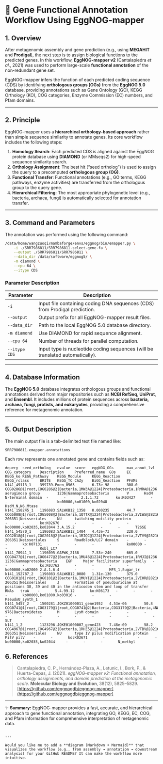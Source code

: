 # 🧬 Gene Functional Annotation Workflow Using EggNOG-mapper

## 1. Overview

After metagenomic assembly and gene prediction (e.g., using **MEGAHIT** and **Prodigal**), the next step is to assign biological functions to the predicted genes.
In this workflow, **EggNOG-mapper v2** (Cantalapiedra *et al.*, 2021) was used to perform large-scale **functional annotation** of the non-redundant gene set.

EggNOG-mapper infers the function of each predicted coding sequence (CDS) by identifying **orthologous groups (OGs)** from the **EggNOG 5.0** database, providing annotations such as Gene Ontology (GO), KEGG Orthology (KO), COG categories, Enzyme Commission (EC) numbers, and Pfam domains.

---

## 2. Principle

EggNOG-mapper uses a **hierarchical orthology-based approach** rather than simple sequence similarity to annotate genes.
Its core workflow includes the following steps:

1. **Homology Search**: Each predicted CDS is aligned against the EggNOG protein database using **DIAMOND** (or MMseqs2) for high-speed sequence similarity search.
2. **Orthology Assignment**: The best hit (“seed ortholog”) is used to assign the query to a precomputed **orthologous group (OG)**.
3. **Functional Transfer**: Functional annotations (e.g., GO terms, KEGG pathways, enzyme activities) are transferred from the orthologous group to the query gene.
4. **Hierarchical Filtering**: The most appropriate phylogenetic level (e.g., bacteria, archaea, fungi) is automatically selected for annotation transfer.

---

## 3. Command and Parameters

The annotation was performed using the following command:

```bash
/data/home/wangzuoqi/mambaforge/envs/eggnog/bin/emapper.py \
    -i ./SRR7986811/SRR7986811.select.gene.fa \
    --output ./SRR7986811/SRR7986811 \
    --data_dir /data/software/eggnog5/ \
    -m diamond \
    --cpu 64 \
    --itype CDS
````

### Parameter Description

| Parameter     | Description                                                                   |
| ------------- | ----------------------------------------------------------------------------- |
| `-i`          | Input file containing coding DNA sequences (CDS) from Prodigal prediction.    |
| `--output`    | Output prefix for all EggNOG-mapper result files.                             |
| `--data_dir`  | Path to the local EggNOG 5.0 database directory.                              |
| `-m diamond`  | Use DIAMOND for rapid sequence alignment.                                     |
| `--cpu 64`    | Number of threads for parallel computation.                                   |
| `--itype CDS` | Input type is nucleotide coding sequences (will be translated automatically). |

---

## 4. Database Information

The **EggNOG 5.0** database integrates orthologous groups and functional annotations derived from major repositories such as **NCBI RefSeq**, **UniProt**, and **Ensembl**.
It includes millions of protein sequences across **bacteria, archaea, fungi, protists, and eukaryotes**, providing a comprehensive reference for metagenomic annotation.


---

## 5. Output Description

The main output file is a tab-delimited text file named like:

```
SRR7986811.emapper.annotations
```

Each row represents one annotated gene and contains fields such as:

```
#query  seed_ortholog   evalue  score   eggNOG_OGs      max_annot_lvl   COG_category    Description     Preferred_name  GOs     EC      KEGG_ko KEGG_Pathway    KEGG_Module     KEGG_Reaction       KEGG_rclass     BRITE   KEGG_TC CAZy    BiGG_Reaction   PFAMs
k141_49113_1    399739.Pmen_0563        6.73e-98        308.0   COG0286@1|root,COG0286@2|Bacteria,1MW3A@1224|Proteobacteria,1RMRA@1236|Gammaproteobacteria,1YG4S@136841|Pseudomonas aeruginosa group        1236|Gammaproteobacteria        V       HsdM N-terminal domain  -       -       2.1.1.72        ko:K03427       -       -       -       -       ko00000,ko01000,ko02048     -       -       -       HsdM_N,N6_Mtase
k141_158245_1   1196083.SALWKB12_1358   0.000235        44.7    COG5008@1|root,COG5008@2|Bacteria,1QTTX@1224|Proteobacteria,2VIWS@28216|Betaproteobacteria,2KQ1N@206351|Neisseriales        206351|Neisseriales     NU      twitching motility protein      -       -       -       ko:K02670       -       -       -       -       ko00000,ko02035,ko02044 3.A.15.2            -       -       T2SSE
k141_54570_1    1196083.SALWKB12_1404   4.43e-73        220.0   COG2018@1|root,COG2018@2|Bacteria,1RIQC@1224|Proteobacteria,2VTV9@28216|Betaproteobacteria,2KREG@206351|Neisseriales        206351|Neisseriales     S       Roadblock/LC7 domain    -       -       -       ko:K07131       -       -       -       -       ko00000 -       -       -       Robl_LC7
k141_70941_1    1196095.GAPWK_2138      7.53e-240       665.0   COG0477@1|root,COG0477@2|Bacteria,1MU46@1224|Proteobacteria,1RMJI@1236|Gammaproteobacteria      1236|Gammaproteobacteria    EGP     Major facilitator superfamily   -       -       -       ko:K03762       -       -       -       -       ko00000,ko02000 2.A.1.6.4       -       -       MFS_1,Sugar_tr
k141_152787_2   1196083.SALWKB12_0080   1.31e-130       375.0   COG0101@1|root,COG0101@2|Bacteria,1MUYI@1224|Proteobacteria,2VI0R@28216|Betaproteobacteria,2KPYY@206351|Neisseriales        206351|Neisseriales     J       Formation of pseudouridine at positions 38, 39 and 40 in the anticodon stem and loop of transfer RNAs   truA    -       5.4.99.12       ko:K06173   -       -       -       -       ko00000,ko01000,ko03016 -       -       -       PseudoU_synth_1
k141_5457_2     1500281.JQKZ01000011_gene1952   4.53e-06        50.8    COG0741@1|root,COG3179@1|root,COG0741@2|Bacteria,COG3179@2|Bacteria,4NWM0@976|Bacteroidetes,1IIYH@117743|Flavobacteriia,3ZUK5@59732|Chryseobacterium        976|Bacteroidetes       M       LysM domain     -       -       -       -       -       -       -       -       -       -       -           -       SLT
k141_1_2        1123296.JQKE01000007_gene423    7.48e-09        58.2    COG4967@1|root,COG4967@2|Bacteria,1RHZ5@1224|Proteobacteria,2VTBV@28216|Betaproteobacteria,2KS05@206351|Neisseriales        206351|Neisseriales     NU      type IV pilus modification protein PilV pilV    -       -       ko:K02671       -       -       -       -       ko00000,ko02035,ko02044     -       -       -       N_methyl
```

## 6. References

> Cantalapiedra, C. P., Hernández-Plaza, A., Letunic, I., Bork, P., & Huerta-Cepas, J. (2021).
> *eggNOG-mapper v2: Functional annotation, orthology assignments, and domain prediction at the metagenomic scale.*
> **Molecular Biology and Evolution**, 38(12), 5825–5829.
> [https://github.com/eggnogdb/eggnog-mapper](https://github.com/eggnogdb/eggnog-mapper)

---

✨ **Summary:**
EggNOG-mapper provides a fast, accurate, and hierarchical approach to gene functional annotation, integrating GO, KEGG, EC, COG, and Pfam information for comprehensive interpretation of metagenomic data.

```

---

Would you like me to add a **diagram (Markdown + Mermaid)** that visualizes the workflow (e.g., from assembly → annotation → downstream analysis) for your GitHub README? It can make the workflow more intuitive.
```
